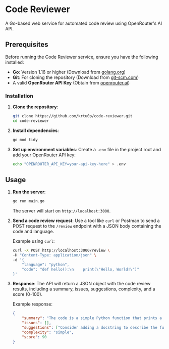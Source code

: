 # Code Reviewer

A Go-based web service for automated code review using OpenRouter's AI API.

## Prerequisites

Before running the Code Reviewer service, ensure you have the following installed:

- **Go**: Version 1.16 or higher (Download from [golang.org](https://golang.org/dl/))
- **Git**: For cloning the repository (Download from [git-scm.com](https://git-scm.com/downloads))
- A valid **OpenRouter API Key** (Obtain from [openrouter.ai](https://openrouter.ai/))

### Installation

1. **Clone the repository**:
   ```bash
   git clone https://github.com/krtu0p/code-reviewer.git
   cd code-reviewer
   ```

2. **Install dependencies**:
   ```bash
   go mod tidy
   ```

3. **Set up environment variables**:
   Create a `.env` file in the project root and add your OpenRouter API key:
   ```bash
   echo "OPENROUTER_API_KEY=your-api-key-here" > .env
   ```

## Usage

1. **Run the server**:
   ```bash
   go run main.go
   ```
   The server will start on `http://localhost:3000`.

2. **Send a code review request**:
   Use a tool like `curl` or Postman to send a POST request to the `/review` endpoint with a JSON body containing the code and language.

   Example using `curl`:
   ```bash
   curl -X POST http://localhost:3000/review \
   -H "Content-Type: application/json" \
   -d '{
       "language": "python",
       "code": "def hello():\n    print(\"Hello, World!\")"
   }'
   ```

3. **Response**:
   The API will return a JSON object with the code review results, including a summary, issues, suggestions, complexity, and a score (0-100).

   Example response:
   ```json
   {
       "summary": "The code is a simple Python function that prints a greeting.",
       "issues": [],
       "suggestions": ["Consider adding a docstring to describe the function."],
       "complexity": "simple",
       "score": 90
   }
   ```